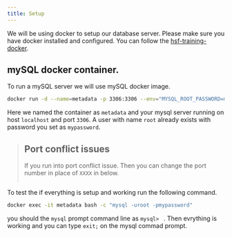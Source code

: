 ```yaml
---
title: Setup
---
```

We will be using docker to setup our database server. Please make sure you have docker installed and configured.
You can follow the [hsf-training-docker](https://hsf-training.github.io/hsf-training-docker/setup.html).

## mySQL docker container.
To run a mySQL server we will use mySQL docker image.
~~~bash
docker run -d --name=metadata -p 3306:3306 --env="MYSQL_ROOT_PASSWORD=mypassword" mysql
~~~
Here we named the container as ``metadata`` and your mysql server running on host ``localhost`` and port ``3306``. 
A user with name ``root`` already exists with password you set as ``mypassword``.

>## Port conflict issues
>If you run into port conflict issue. Then you can change the port number in place of ``XXXX`` in below.
> ~~~bash docker run -d --name=metadata -p XXXX:3306 --env="MYSQL_ROOT_PASSWORD=mypassword" mysql ~~~

To test the if everything is setup and working run the following command.
~~~bash
docker exec -it metadata bash -c "mysql -uroot -pmypassword"
~~~
you should the ``mysql`` prompt command line as ``mysql> `` . Then evrything is working and you can type ``exit;`` on the mysql commad prompt. 


